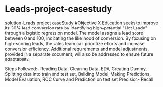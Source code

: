 # Leads-project-casestudy
solution-Leads project caseStudy
#Objective X Education seeks to improve its 30% lead conversion rate by identifying high-potential "Hot Leads" through a logistic regression model. The model assigns a lead score between 0 and 100, indicating the likelihood of conversion. By focusing on high-scoring leads, the sales team can prioritize efforts and increase conversion efficiency. Additional requirements and model adjustments, provided in a separate document, will also be addressed to ensure future adaptability.

Steps Followed:- Reading Data, Cleaning Data, EDA, Creating Dummy, Splitting data into train and test set, Building Model, Making Predictions, Model Evaluation, ROC Curve and Prediction on test set Precision- Recall
